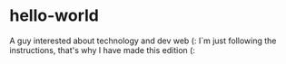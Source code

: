 # hello-world
A guy interested about technology and dev web (:
I´m just following the instructions, that's why I have made this edition (:

